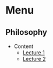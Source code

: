 # Menu
## Philosophy
* Content
    * [Lecture 1](./Philosophy/Lec1.html)
    * [Lecture 2](./Philosophy/Lec2.html)
